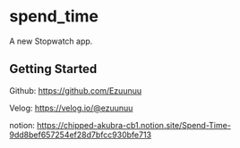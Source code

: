 # spend_time

A new Stopwatch app.

## Getting Started

Github: https://github.com/Ezuunuu

Velog: https://velog.io/@ezuunuu

notion: https://chipped-akubra-cb1.notion.site/Spend-Time-9dd8bef657254ef28d7bfcc930bfe713
